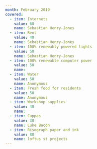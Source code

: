 ```yaml
---
month: February 2019
covered:
  - item: Internets
    value: 60
    name: Sebastian Henry-Jones
  - item: Rent
    value: 40
    name: Sebastian Henry-Jones
  - item: 100% renewably powered lights
    value: 50
    name: Sebastian Henry-Jones
  - item: 100% renewable computer power
    value: 50
    name: 
  - item: Water
    value: 50
    name: Anonymous
  - item: Fresh food for residents
    value: 50
    name: Anonymous
  - item: Workshop supplies
    value: 40
    name: 
  - item: Cuppas
    value: 30
    name: Luke Bacon
  - item: Risograph paper and ink
    value: 80
    name: loftus st projects
---
```

